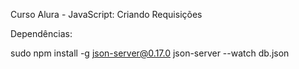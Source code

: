 Curso Alura - JavaScript: Criando Requisições

Dependências:

sudo npm install -g json-server@0.17.0
json-server --watch db.json 
